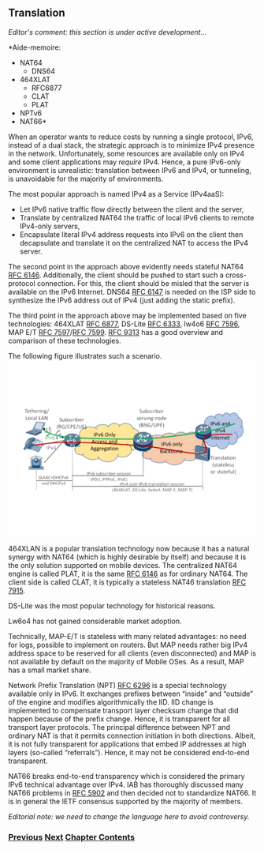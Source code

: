 ## Translation

*Editor's comment: this section is under active development...*

*Aide-memoire:

- NAT64
    - DNS64
- 464XLAT
    - RFC6877 
    - CLAT
    - PLAT
- NPTv6
- NAT66*

When an operator wants to reduce costs by running a single protocol, IPv6, instead of a dual stack,
the strategic approach is to minimize IPv4 presence in the network. Unfortunately, some resources are available only on IPv4 and some client applications may *require* IPv4. Hence, a pure IPv6-only
environment is unrealistic: translation between IPv6 and IPv4, or tunneling, is unavoidable
for the majority of environments.

The most popular approach is named IPv4 as a Service (IPv4aaS):
-	Let IPv6 native traffic flow directly between the client and the server,
-	Translate by centralized NAT64 the traffic of local IPv6 clients to remote IPv4-only servers,
-	Encapsulate literal IPv4 address requests into IPv6 on the client then decapsulate and translate it on the centralized NAT to access the IPv4 server.

The second point in the approach above evidently needs stateful NAT64 [RFC 6146](https://www.rfc-editor.org/info/rfc6146). Additionally, the client should be pushed to start such a cross-protocol connection. For this, the client should be misled that the server is available on the IPv6 Internet. DNS64 [RFC 6147](https://www.rfc-editor.org/info/rfc6147) is needed on the ISP side to synthesize the IPv6 address out of IPv4 (just adding the static prefix).

The third point in the approach above may be implemented based on five technologies: 464XLAT [RFC 6877](https://www.rfc-editor.org/info/rfc6877), DS-Lite [RFC 6333](https://www.rfc-editor.org/info/rfc6333), lw4o6 [RFC 7596](https://www.rfc-editor.org/info/rfc7596), MAP E/T [RFC 7597](https://www.rfc-editor.org/info/rfc7597)/[RFC 7599](https://www.rfc-editor.org/info/rfc7599).
[RFC 9313](https://www.rfc-editor.org/info/rfc9313) has a good overview and comparison of these technologies.

The following figure illustrates such a scenario.
<img src="./vasilenko-IPv4aaS.svg" width="auto" height="auto"/>

464XLAN is a popular translation technology now because it has a natural synergy with NAT64 (which is highly desirable by itself) and because it is the only solution supported on mobile devices. The centralized NAT64 engine is called PLAT, it is the same [RFC 6146](https://www.rfc-editor.org/info/rfc6146) as for ordinary NAT64. The client side is called CLAT, it is typically a stateless NAT46 translation [RFC 7915](https://www.rfc-editor.org/info/rfc7915).

DS-Lite was the most popular technology for historical reasons.

Lw6o4 has not gained considerable market adoption.

Technically, MAP-E/T is stateless with many related advantages: no need for logs, possible to implement on routers. But MAP needs rather big IPv4 address space to be reserved for all clients (even disconnected) and MAP is not available by default on the majority of Mobile OSes. As a result, MAP has a small market share.

Network Prefix Translation (NPT) [RFC 6296](https://www.rfc-editor.org/info/rfc6296) is a special technology available only in IPv6. It exchanges prefixes between “inside” and “outside” of the engine and modifies algorithmically the IID. IID change is implemented to compensate transport layer checksum change that did happen because of the prefix change. Hence, it is transparent for all transport layer protocols.
The principal difference between NPT and ordinary NAT is that it permits connection initiation in both directions. Albeit, it is not fully transparent for applications that embed IP addresses at high layers (so-called “referrals”). Hence, it may not be considered end-to-end transparent.

NAT66 breaks end-to-end transparency which is considered the primary IPv6 technical advantage over IPv4. IAB has thoroughly discussed many NAT66 problems in [RFC 5902](https://www.rfc-editor.org/info/rfc5902) and then decided not to standardize NAT66. It is in general the IETF consensus supported by the majority of members.

*Editorial note: we need to change the language here to avoid controversy.*


<!-- Link lines generated automatically; do not delete -->
### [<ins>Previous</ins>](Tunnels.md) [<ins>Next</ins>](Obsolete%20techniques.md) [<ins>Chapter Contents</ins>](3.%20Coexistence%20with%20Legacy%20IPv4.md)

